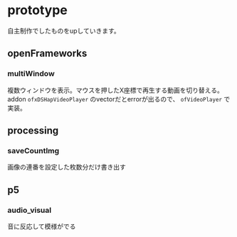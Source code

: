 # prototype
自主制作でしたものをupしていきます。

## openFrameworks
### multiWindow
複数ウィンドウを表示。マウスを押したX座標で再生する動画を切り替える。  
addon `ofxDSHapVideoPlayer` のvectorだとerrorが出るので、 `ofVideoPlayer` で実装。


## processing
### saveCountImg
画像の連番を設定した枚数分だけ書き出す


## p5
### audio_visual
音に反応して模様がでる
